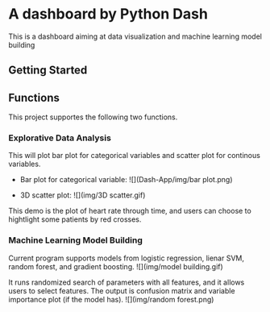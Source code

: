 # A dashboard by Python Dash
This is a dashboard aiming at data visualization and machine learning model building

## Getting Started

## Functions
This project supportes the following two functions.
### Explorative Data Analysis
This will plot bar plot for categorical variables and scatter plot for continous variables.

* Bar plot for categorical variable:
![](Dash-App/img/bar plot.png)

* 3D scatter plot:
![](img/3D scatter.gif)

This demo is the plot of heart rate through time, and users can choose to hightlight some patients by red crosses.

### Machine Learning Model Building
Current program supports models from logistic regression, lienar SVM, random forest, and gradient boosting. 
![](img/model building.gif)

It runs randomized search of parameters with all features, and it allows users to select features. The output is confusion matrix and variable importance plot (if the model has).
![](img/random forest.png)

